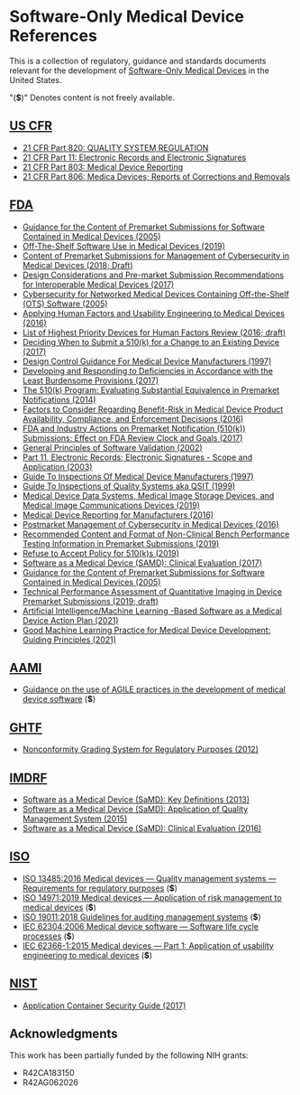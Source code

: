 # Software-Only Medical Device References

This is a collection of regulatory, guidance and standards documents relevant for the development of [Software-Only Medical Devices](https://www.fda.gov/medical-devices/digital-health-center-excellence/software-medical-device-samd) in the United States.

"(**$**)" Denotes content is not freely available.

## [US CFR](https://en.wikipedia.org/wiki/Code_of_Federal_Regulations)

- [21 CFR Part 820: QUALITY SYSTEM REGULATION](https://www.accessdata.fda.gov/scripts/cdrh/cfdocs/cfcfr/CFRSearch.cfm?CFRPart=820)
- [21 CFR Part 11: Electronic Records and Electronic Signatures](https://www.accessdata.fda.gov/scripts/cdrh/cfdocs/cfcfr/CFRSearch.cfm?CFRPart=11&showFR=1)
- [21 CFR Part 803: Medical Device Reporting](https://www.accessdata.fda.gov/scripts/cdrh/cfdocs/cfcfr/CFRSearch.cfm?CFRPart=803)
- [21 CFR Part 806: Medica Devices; Reports of Corrections and Removals](https://www.accessdata.fda.gov/scripts/cdrh/cfdocs/cfcfr/CFRSearch.cfm?CFRPart=806)

## [FDA](https://en.wikipedia.org/wiki/Food_and_Drug_Administration)

- [Guidance for the Content of Premarket Submissions for Software Contained in Medical Devices (2005)](https://www.fda.gov/media/73065/download)
- [Off-The-Shelf Software Use in Medical Devices (2019)](https://www.fda.gov/media/71794/download)
- [Content of Premarket Submissions for Management of Cybersecurity in Medical Devices (2018; Draft)](https://www.fda.gov/media/119933/download)
- [Design Considerations and Pre-market Submission Recommendations for Interoperable Medical Devices (2017)](https://www.fda.gov/media/95636/download)
- [Cybersecurity for Networked Medical Devices Containing Off-the-Shelf (OTS) Software (2005)](https://www.fda.gov/media/72154/download)
- [Applying Human Factors and Usability Engineering to Medical Devices (2016)](https://www.fda.gov/media/80481/download)
- [List of Highest Priority Devices for Human Factors Review (2016; draft)](https://www.fda.gov/media/95804/download)
- [Deciding When to Submit a 510(k) for a Change to an Existing Device (2017)](https://www.fda.gov/media/99812/download)
- [Design Control Guidance For Medical Device Manufacturers (1997)](https://www.fda.gov/media/116573/download)
- [Developing and Responding to Deficiencies in Accordance with the Least Burdensome Provisions (2017)](https://www.fda.gov/media/71735/download)
- [The 510(k) Program: Evaluating Substantial Equivalence in Premarket Notifications (2014)](https://www.fda.gov/media/82395/download)
- [Factors to Consider Regarding Benefit-Risk in Medical Device Product Availability, Compliance, and Enforcement Decisions (2016)](https://www.fda.gov/media/98657/download)
- [FDA and Industry Actions on Premarket Notification (510(k)) Submissions: Effect on FDA Review Clock and Goals (2017)](https://www.fda.gov/media/73507/download)
- [General Principles of Software Validation (2002)](https://www.fda.gov/media/73141/download)
- [Part 11, Electronic Records; Electronic Signatures - Scope and Application (2003)](https://www.fda.gov/media/75414/download)
- [Guide To Inspections Of Medical Device Manufacturers (1997)](https://www.fda.gov/inspections-compliance-enforcement-and-criminal-investigations/inspection-technical-guides/medical-device-manufacturers)
- [Guide To Inspections of Quality Systems aka QSIT (1999)](https://www.fda.gov/files/Guide-to-Inspections-of-Quality-Systems.pdf)
- [Medical Device Data Systems, Medical Image Storage Devices, and Medical Image Communications Devices (2019)](https://www.fda.gov/media/88572/download)
- [Medical Device Reporting for Manufacturers (2016)](https://www.fda.gov/media/86420/download)
- [Postmarket Management of Cybersecurity in Medical Devices (2016)](https://www.fda.gov/media/95862/download)
- [Recommended Content and Format of Non-Clinical Bench Performance Testing Information in Premarket Submissions (2019)](https://www.fda.gov/media/113230/download)
- [Refuse to Accept Policy for 510(k)s (2019)](https://www.fda.gov/media/83888/download)
- [Software as a Medical Device (SAMD): Clinical Evaluation (2017)](https://www.fda.gov/media/100714/download)
- [Guidance for the Content of Premarket Submissions for Software Contained in Medical Devices (2005)](https://www.fda.gov/media/73065/download)
- [Technical Performance Assessment of Quantitative Imaging in Device Premarket Submissions (2019; draft)](https://www.fda.gov/media/123271/download)
- [Artificial Intelligence/Machine Learning -Based Software as a Medical Device Action Plan (2021)](https://www.fda.gov/media/145022/download)
- [Good Machine Learning Practice for Medical Device Development: Guiding Principles (2021)](https://www.fda.gov/media/153486/download)

## [AAMI](https://www.aami.org/)

- [Guidance on the use of AGILE practices in the development of medical device software](https://webstore.ansi.org/standards/aami/aamitir452012r2018) (**$**)

## [GHTF](https://www.who.int/medical_devices/collaborations/force/en/)

- [Nonconformity Grading System for Regulatory Purposes (2012)](https://www.fda.gov/files/medical%20devices/published/Quality-management-system-%E2%80%93-Medical-devices%E2%80%93-Nonconformity-Grading-System-for-Regulatory-Purposes-and-Information-Exchange.pdf)

## [IMDRF](http://www.imdrf.org/)

- [Software as a Medical Device (SaMD): Key Definitions (2013)](http://academy.gmp-compliance.org/guidemgr/files/IMDRF-TECH-131209-SAMD-KEY-DEFINITIONS.PDF)
- [Software as a Medical Device (SaMD): Application of Quality Management System (2015)](http://www.imdrf.org/docs/imdrf/final/consultations/imdrf-cons-samd-aqms-150326.pdf)
- [Software as a Medical Device (SaMD): Clinical Evaluation (2016)](http://www.imdrf.org/docs/imdrf/final/consultations/imdrf-cons-samd-ce.pdf)

## [ISO](https://www.iso.org/home.html)

- [ISO 13485:2016 Medical devices — Quality management systems — Requirements for regulatory purposes](https://www.iso.org/standard/59752.html) (**$**)
- [ISO 14971:2019 Medical devices — Application of risk management to medical devices](https://www.iso.org/standard/72704.html) (**$**)
- [ISO 19011:2018 Guidelines for auditing management systems](https://www.iso.org/standard/70017.html) (**$**)
- [IEC 62304:2006 Medical device software — Software life cycle processes](https://www.iso.org/standard/38421.html) (**$**)
- [IEC 62366-1:2015 Medical devices — Part 1: Application of usability engineering to medical devices](https://www.iso.org/standard/63179.html)  (**$**)

## [NIST](https://www.nist.gov/)

- [Application Container Security Guide (2017)](https://nvlpubs.nist.gov/nistpubs/SpecialPublications/NIST.SP.800-190.pdf)

## Acknowledgments

This work has been partially funded by the following NIH grants:
- R42CA183150
- R42AG062026
